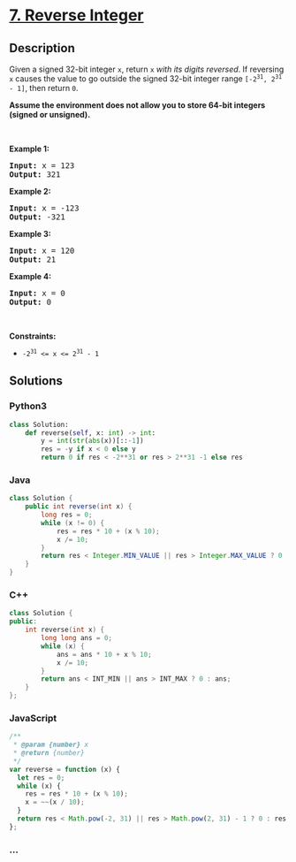 # [7. Reverse Integer](https://leetcode.com/problems/reverse-integer)



## Description

<p>Given a signed 32-bit integer <code>x</code>, return <code>x</code><em> with its digits reversed</em>. If reversing <code>x</code> causes the value to go outside the signed 32-bit integer range <code>[-2<sup>31</sup>, 2<sup>31</sup> - 1]</code>, then return <code>0</code>.</p>

<p><strong>Assume the environment does not allow you to store 64-bit integers (signed or unsigned).</strong></p>

<p>&nbsp;</p>
<p><strong>Example 1:</strong></p>
<pre><strong>Input:</strong> x = 123
<strong>Output:</strong> 321
</pre><p><strong>Example 2:</strong></p>
<pre><strong>Input:</strong> x = -123
<strong>Output:</strong> -321
</pre><p><strong>Example 3:</strong></p>
<pre><strong>Input:</strong> x = 120
<strong>Output:</strong> 21
</pre><p><strong>Example 4:</strong></p>
<pre><strong>Input:</strong> x = 0
<strong>Output:</strong> 0
</pre>
<p>&nbsp;</p>
<p><strong>Constraints:</strong></p>

<ul>
	<li><code>-2<sup>31</sup> &lt;= x &lt;= 2<sup>31</sup> - 1</code></li>
</ul>

## Solutions

<!-- tabs:start -->

### **Python3**

```python
class Solution:
    def reverse(self, x: int) -> int:
        y = int(str(abs(x))[::-1])
        res = -y if x < 0 else y
        return 0 if res < -2**31 or res > 2**31 -1 else res
```

### **Java**

```java
class Solution {
    public int reverse(int x) {
        long res = 0;
        while (x != 0) {
            res = res * 10 + (x % 10);
            x /= 10;
        }
        return res < Integer.MIN_VALUE || res > Integer.MAX_VALUE ? 0 : (int) res;
    }
}
```

### **C++**

```cpp
class Solution {
public:
    int reverse(int x) {
        long long ans = 0;
        while (x) {
            ans = ans * 10 + x % 10;
            x /= 10;
        }
        return ans < INT_MIN || ans > INT_MAX ? 0 : ans;
    }
};
```

### **JavaScript**

```js
/**
 * @param {number} x
 * @return {number}
 */
var reverse = function (x) {
  let res = 0;
  while (x) {
    res = res * 10 + (x % 10);
    x = ~~(x / 10);
  }
  return res < Math.pow(-2, 31) || res > Math.pow(2, 31) - 1 ? 0 : res;
};
```

### **...**

```

```

<!-- tabs:end -->
